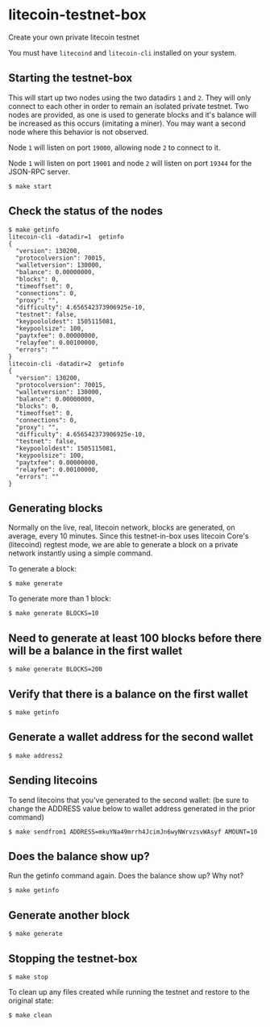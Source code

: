 # litecoin-testnet-box

Create your own private litecoin testnet

You must have `litecoind` and `litecoin-cli` installed on your system.

## Starting the testnet-box

This will start up two nodes using the two datadirs `1` and `2`. They
will only connect to each other in order to remain an isolated private testnet.
Two nodes are provided, as one is used to generate blocks and it's balance
will be increased as this occurs (imitating a miner). You may want a second node
where this behavior is not observed.

Node `1` will listen on port `19000`, allowing node `2` to connect to it.

Node `1` will listen on port `19001` and node `2` will listen on port `19344`
for the JSON-RPC server.


```
$ make start
```

## Check the status of the nodes

```
$ make getinfo
litecoin-cli -datadir=1  getinfo
{
  "version": 130200,
  "protocolversion": 70015,
  "walletversion": 130000,
  "balance": 0.00000000,
  "blocks": 0,
  "timeoffset": 0,
  "connections": 0,
  "proxy": "",
  "difficulty": 4.656542373906925e-10,
  "testnet": false,
  "keypoololdest": 1505115081,
  "keypoolsize": 100,
  "paytxfee": 0.00000000,
  "relayfee": 0.00100000,
  "errors": ""
}
litecoin-cli -datadir=2  getinfo
{
  "version": 130200,
  "protocolversion": 70015,
  "walletversion": 130000,
  "balance": 0.00000000,
  "blocks": 0,
  "timeoffset": 0,
  "connections": 0,
  "proxy": "",
  "difficulty": 4.656542373906925e-10,
  "testnet": false,
  "keypoololdest": 1505115081,
  "keypoolsize": 100,
  "paytxfee": 0.00000000,
  "relayfee": 0.00100000,
  "errors": ""
}
```

## Generating blocks

Normally on the live, real, litecoin network, blocks are generated, on average,
every 10 minutes. Since this testnet-in-box uses litecoin Core's (litecoind)
regtest mode, we are able to generate a block on a private network
instantly using a simple command.

To generate a block:

```
$ make generate
```

To generate more than 1 block:

```
$ make generate BLOCKS=10
```

## Need to generate at least 100 blocks before there will be a balance in the first wallet
```
$ make generate BLOCKS=200
```

## Verify that there is a balance on the first wallet
```
$ make getinfo
```

## Generate a wallet address for the second wallet
```
$ make address2
```

## Sending litecoins
To send litecoins that you've generated to the second wallet: (be sure to change the ADDRESS value below to wallet address generated in the prior command)

```
$ make sendfrom1 ADDRESS=mkuYNa49mrrh4JcimJn6wyNWrvzsvWAsyf AMOUNT=10
```

## Does the balance show up?
Run the getinfo command again. Does the balance show up? Why not?
```
$ make getinfo
```

## Generate another block
```
$ make generate
```

## Stopping the testnet-box

```
$ make stop
```

To clean up any files created while running the testnet and restore to the
original state:

```
$ make clean
```
